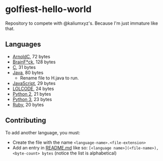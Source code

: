 # golfiest-hello-world
Repository to compete with @kaliumxyz's. Because I'm just immature like that.

## Languages
- [ArnoldC](ArnoldC.arnoldc), 72 bytes
- [BrainF*ck](BrainF*ck.b), 128 bytes
- [C](C.c), 31 bytes
- [Java](Java.java), 80 bytes
    - Rename file to H.java to run.
- [JavaScript](JavaScript.js), 29 bytes
- [LOLCODE](LOLCODE.lol), 24 bytes
- [Python 2](Python2.py), 21 bytes
- [Python 3](Python3.py), 23 bytes
- [Ruby](Ruby.rb), 20 bytes

## Contributing
To add another language, you must:
- Create the file with the name `<language-name>.<file-extension>`
- Add an entry in [README.md](README.md) like so: `[<language name>](<file-name>), <byte-count> bytes` (notice the list is alphabetical)
